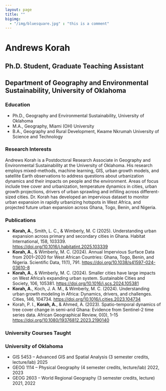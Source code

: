 ```yaml
---
layout: page
title: ""
bigimg: 
  - "/img/bluesquare.jpg" : "this is a comment"
---
```


# Andrews Korah
## Ph.D. Student, Graduate Teaching Assistant
## Department of Geography and Environmental Sustainability, University of Oklahoma

### Education
- Ph.D., Geography and Environmental Sustainability, University of Oklahoma
- M.A., Geography, Miami (OH) University
- B.A., Geography and Rural Development, Kwame Nkrumah University of Science and Technology

### Research Interests
Andrews Korah is a Postdoctoral Research Associate in Geography and Environmental Sustainability at the University of Oklahoma. His research employs mixed-methods, machine learning, GIS, urban growth models, and satellite Earth observations to address questions about urbanization dynamics and their impacts on people and the environment. Areas of focus include tree cover and urbanization, temperature dynamics in cities, urban growth projections, drivers of urban sprawling and infilling across different-sized cities. Dr. Korah has developed an impervious dataset to monitor urban expansion in rapidly urbanizing hotspots in West Africa, and projected future urban expansion across Ghana, Togo, Benin, and Nigeria.

### Publications
- **Korah, A.**, Smith, L. C., & Wimberly, M. C (2025). Understanding urban expansion across primary and secondary cities in Ghana. Habitat International, 158, 103339. <https://doi.org/10.1016/j.habitatint.2025.103339>
- **Korah, A.**, & Wimberly, M. C. (2024). Annual Impervious Surface Data from 2001–2020 for West African Countries: Ghana, Togo, Benin, and Nigeria. Scientific Data, 11(1), 791. <https://doi.org/10.1038/s41597-024-03610-8>
- **Korah, A.**, & Wimberly, M. C. (2024). Smaller cities have large impacts on West Africa’s expanding urban system. Sustainable Cities and Society, 106, 105381. <https://doi.org/10.1016/j.scs.2024.105381>
- **Korah, A.**, Koch, J. A. M., & Wimberly, M. C. (2024). Understanding urban growth modeling in Africa: Dynamics, drivers, and challenges. Cities, 146, 104734. <https://doi.org/10.1016/j.cities.2023.104734>
- Korah, P. I., **Korah, A.**, & Ahmed, A. (2023). Spatio-temporal dynamics of tree cover change in semi-arid Ghana: Evidence from Sentinel-2 time series data. African Geographical Review, 0(0), 1–15 <https://doi.org/10.1080/19376812.2023.2190140>

### University Courses Taught 
### University of Oklahoma
- GIS 5453 – Advanced GIS and Spatial Analysis (3 semester credits, lecture/lab) 2025
- GEOG 1114 – Physical Geography (4 semester credits, lecture/lab) 2022, 2023
- GEOG 2603 – World Regional Geography (3 semester credits, lecture) 2021, 2022

